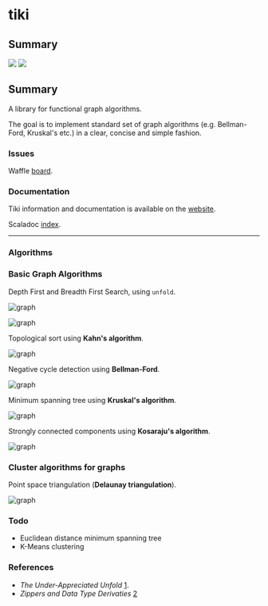 # tiki

## Summary
<p align="left">
<img src="https://travis-ci.org/lewismj/tiki.svg?branch=master"/>
<a href="https://www.codacy.com/app/lewismj/tiki?utm_source=github.com&amp;utm_medium=referral&amp;utm_content=lewismj/tiki&amp;utm_campaign=Badge_Grade"><img src="https://api.codacy.com/project/badge/Grade/eb7241d325fa432c982487c412f910cb"/></a>
</p>

## Summary

A library for functional graph algorithms.

The goal is to implement standard set of graph algorithms (e.g. Bellman-Ford, Kruskal's etc.) in a clear, concise and simple fashion.

### Issues

Waffle [board](https://waffle.io/lewismj/tiki).

### Documentation

Tiki information and documentation is available on the [website](https://lewismj.github.io/tiki/).

Scaladoc [index](https://lewismj.github.io/tiki/api/tiki/index.html).

<hr>

### Algorithms

### Basic Graph Algorithms

Depth First and Breadth First Search, using `unfold`.

![graph](https://raw.github.com/lewismj/tiki/master/docs/src/main/resources/microsite/img/thumb.dfs.png)

![graph](https://raw.github.com/lewismj/tiki/master/docs/src/main/resources/microsite/img/thumb.bfs.png)


Topological sort using __Kahn's algorithm__.

![graph](https://raw.github.com/lewismj/tiki/master/docs/src/main/resources/microsite/img/thumb.topologicalSort.png)


Negative cycle detection using __Bellman-Ford__.

![graph](https://raw.github.com/lewismj/tiki/master/docs/src/main/resources/microsite/img/thumb.negativeCycle.png)


Minimum spanning tree using __Kruskal's algorithm__.

![graph](https://raw.github.com/lewismj/tiki/master/docs/src/main/resources/microsite/img/thumb.minimumSpanningTree.png)


Strongly connected components using __Kosaraju's algorithm__.

![graph](https://raw.github.com/lewismj/tiki/master/docs/src/main/resources/microsite/img/thumb.scc.png)


### Cluster algorithms for graphs

Point space triangulation (__Delaunay triangulation__).

![graph](https://raw.github.com/lewismj/tiki/master/docs/src/main/resources/microsite/img/thumb.triangulation.png)


### Todo

- Euclidean distance minimum spanning tree
- K-Means clustering

### References
- _The Under-Appreciated Unfold_ [1](http://www.cs.ox.ac.uk/people/jeremy.gibbons/publications/unfold.ps.gz).
- _Zippers and Data Type Derivaties_ [2](https://www21.in.tum.de/teaching/fp/SS15/papers/11.pdf)
